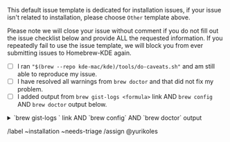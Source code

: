 This default issue template is dedicated for installation issues, if your issue isn't related to installation, please choose `Other` template above.

Please note we will close your issue without comment if you do not fill out the issue checklist below and provide ALL the requested information. If you repeatedly fail to use the issue template, we will block you from ever submitting issues to Homebrew-KDE again.

- [ ] I ran `"$(brew --repo kde-mac/kde)/tools/do-caveats.sh"` and am still able to reproduce my issue.
- [ ] I have resolved all warnings from `brew doctor` and that did not fix my problem.
- [ ] I added output from `brew gist-logs <formula>` link AND `brew config` AND `brew doctor` output below.

<details>
<summary>`brew gist-logs <formula>` link AND `brew config` AND `brew doctor` output</summary>

Replace this text with output

</details>


/label ~installation ~needs-triage
/assign @yurikoles
